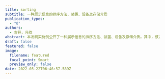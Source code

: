 ```yaml
---
title: sorting
subtitle: 一种展示信息的排序方法、装置、设备及存储介质
publication_types:
  - "0"
authors:
  - 吉祥，冯效
abstract: 本发明实施例公开了一种展示信息的排序方法、装置、设备及存储介质。其中，该方法包括：若检测到用户的货运需求，根据货运需求确定第一待展示信息；以及，读取由展示需求确定的第二待展示信息；根据用户的历史操作记录，确定第一待展示信息的排序结果；以及根据预设规则确定第二待展示信息的排序结果；按照第一待展示信息的排序结果，在展示列表的第一类展示单元中进行展示；以及，按照第二待展示信息的排序结果，在展示列表的第二类展示单元中进行展示。本技术方案，能够兼顾用户习惯和实际需求对展示信息的排序进行均衡处理，有效提高了货运效率，同时降低资源浪费。
draft: false
featured: false
image:
  filename: featured
  focal_point: Smart
  preview_only: false
date: 2022-05-22T06:46:57.589Z
---
```

